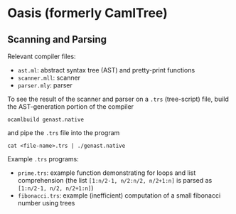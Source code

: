 # Oasis (formerly CamlTree)
## Scanning and Parsing
Relevant compiler files:
- `ast.ml`: abstract syntax tree (AST) and pretty-print functions
- `scanner.mll`: scanner
- `parser.mly`: parser

To see the result of the scanner and parser on a `.trs` (tree-script) file, build the AST-generation portion of the compiler
```
ocamlbuild genast.native
```
and pipe the `.trs` file into the program
```
cat <file-name>.trs | ./genast.native
```

Example `.trs` programs:
- `prime.trs`: example function demonstrating for loops and list comprehension (the list `[1:n/2-1, n/2:n/2, n/2+1:n]` is parsed as `[1:n/2-1, n/2, n/2+1:n]`)
- `fibonacci.trs`: example (inefficient) computation of a small fibonacci number using trees
